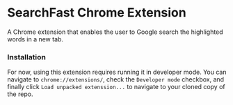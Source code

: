 # SearchFast Chrome Extension
A Chrome extension that enables the user to Google search the highlighted words in a new tab.

### Installation
For now, using this extension requires running it in developer mode. You can navigate to `chrome://extensions/`, check the `Developer mode` checkbox, and finally click `Load unpacked extenssion...` to navigate to your cloned copy of the repo.
